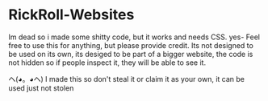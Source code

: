 # RickRoll-Websites
Im dead so i made some shitty code, but it works and needs CSS.
yes- Feel free to use this for anything, but please provide credit.
Its not designed to be used on its own, its desiged to be part of a bigger website, the code is not hidden so if people inspect it, they will be able to see it.


ヘ(◕。◕ヘ)  I made this so don't steal it or claim it as your own, it can be used just not stolen